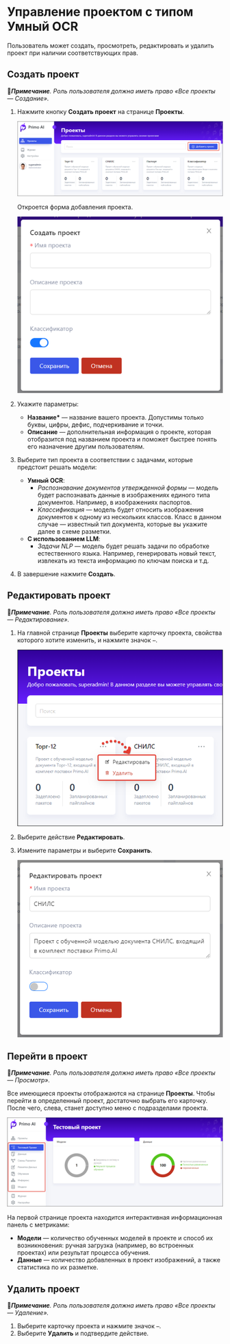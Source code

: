 # Управление проектом с типом Умный OCR

Пользователь может создать, просмотреть, редактировать и удалить проект при наличии соответствующих прав. 


## Создать проект 
:large_blue_diamond:***Примечание**. Роль пользователя должна иметь право «Все проекты — Создание».*

1. Нажмите кнопку **Создать проект** на странице **Проекты**.

   ![Кнопка «Создать проект»](<../../../.gitbook/assets1/primo-ai/user-guide/main-add-project.png>)

   Откроется форма добавления проекта.

   ![Форма создания проекта](<../../../.gitbook/assets1/primo-ai/user-guide/project-form.png>)

1. Укажите параметры:
   * **Название\*** — название вашего проекта. Допустимы только буквы, цифры, дефис, подчеркивание и точки.
   * **Описание** — дополнительная информация о проекте, которая отобразится под названием проекта и поможет быстрее понять его назначение другим пользователям.
1. Выберите тип проекта в соответствии с задачами, которые предстоит решать модели:
   * **Умный OCR**:
     * *Распознавание документов утвержденной формы* — модель будет распознавать данные в изображениях единого типа документов. Например, в изображениях паспортов.
     * *Классификация* — модель будет относить изображения документов к одному из нескольких классов. Класс в данном случае — известный тип документа, которые вы укажите далее в схеме разметки.
   * **С использованием LLM**:
     * *Задачи NLP* — модель будет решать задачи по обработке естественного языка. Например, генерировать новый текст, извлекать из текста информацию по ключам поиска и т.д.
1. В завершение нажмите **Создать**.




## Редактировать проект 
:large_blue_diamond:***Примечание**. Роль пользователя должна иметь право «Все проекты — Редактирование».*

1. На главной странице **Проекты** выберите карточку проекта, свойства которого хотите изменить, и нажмите значок `⋯`.

   ![Действия с проектом](<../../../.gitbook/assets1/primo-ai/user-guide/project-actions.png>)

2. Выберите действие **Редактировать**.
3. Измените параметры и выберите **Сохранить**.

   ![Форма редактирования проекта](<../../../.gitbook/assets1/primo-ai/user-guide/change-project.png>)

## Перейти в проект
:large_blue_diamond:***Примечание**. Роль пользователя должна иметь право «Все проекты — Просмотр».*

Все имеющиеся проекты отображаются на странице **Проекты**. Чтобы перейти в определенный проект, достаточно выбрать его карточку. После чего, слева, станет доступно меню с подразделами проекта. 

![Меню проекта](<../../../.gitbook/assets1/primo-ai/user-guide/project-menu-panel.png>)

На первой странице проекта находится интерактивная информационная панель с метриками:
* **Модели** — количество обученных моделей в проекте и способ их возникновения: ручная загрузка (например, во встроенных проектах) или результат процесса обучения.
* **Данные** — количество добавленных в проект изображений, а также статистика по их разметке.

## Удалить проект 
:large_blue_diamond:***Примечание**. Роль пользователя должна иметь право «Все проекты — Удаление».*

1. Выберите карточку проекта и нажмите значок `⋯`.
1. Выберите **Удалить** и подтвердите действие.
